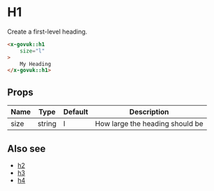 # H1

Create a first-level heading. 

```html
<x-govuk::h1
    size="l"
>
    My Heading
</x-govuk::h1>
```

## Props

| Name | Type   | Default | Description |
| ---- | ------ | ------- | ----------- |
| size | string | l       | How large the heading should be |

## Also see

* [h2](h2.md)
* [h3](h3.md)
* [h4](h4.md)
